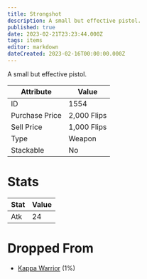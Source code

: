 ```yaml
---
title: Strongshot
description: A small but effective pistol.
published: true
date: 2023-02-21T23:23:44.000Z
tags: items
editor: markdown
dateCreated: 2023-02-16T00:00:00.000Z
---
```


A small but effective pistol.

|Attribute|Value|
|-|-|
|ID|1554|
|Purchase Price|2,000 Flips|
|Sell Price|1,000 Flips|
|Type|Weapon|
|Stackable|No|

# Stats
|Stat|Value|
|-|-|
|Atk|24|

# Dropped From
 * [Kappa Warrior](/monsters/kappa-warrior.md) (1%)

